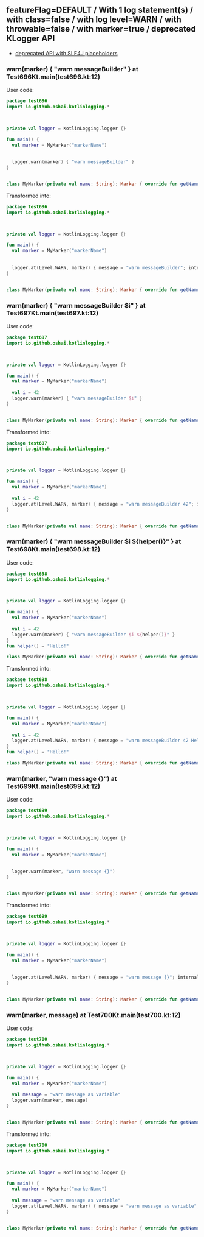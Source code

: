 ## featureFlag=DEFAULT / With 1 log statement(s) / with class=false / with log level=WARN / with throwable=false / with marker=true / deprecated KLogger API

* [deprecated API with SLF4J placeholders](deprecated-slf4j-placeholders.md)

###  warn(marker) { "warn messageBuilder" } at Test696Kt.main(test696.kt:12)

User code:
```kotlin
package test696
import io.github.oshai.kotlinlogging.*



private val logger = KotlinLogging.logger {}

fun main() {
  val marker = MyMarker("markerName")
  
  
  logger.warn(marker) { "warn messageBuilder" }
}


class MyMarker(private val name: String): Marker { override fun getName() = name }

```
  
Transformed into:
```kotlin
package test696
import io.github.oshai.kotlinlogging.*



private val logger = KotlinLogging.logger {}

fun main() {
  val marker = MyMarker("markerName")
  
  
  logger.at(Level.WARN, marker) { message = "warn messageBuilder"; internalCompilerData = KLoggingEventBuilder.InternalCompilerData(messageTemplate = ""warn messageBuilder"", className = "test696.Test696Kt", methodName = "main", fileName = "test696.kt", lineNumber = 12)
}


class MyMarker(private val name: String): Marker { override fun getName() = name }

```

###  warn(marker) { "warn messageBuilder $i" } at Test697Kt.main(test697.kt:12)

User code:
```kotlin
package test697
import io.github.oshai.kotlinlogging.*



private val logger = KotlinLogging.logger {}

fun main() {
  val marker = MyMarker("markerName")
  
  val i = 42
  logger.warn(marker) { "warn messageBuilder $i" }
}


class MyMarker(private val name: String): Marker { override fun getName() = name }

```
  
Transformed into:
```kotlin
package test697
import io.github.oshai.kotlinlogging.*



private val logger = KotlinLogging.logger {}

fun main() {
  val marker = MyMarker("markerName")
  
  val i = 42
  logger.at(Level.WARN, marker) { message = "warn messageBuilder 42"; internalCompilerData = KLoggingEventBuilder.InternalCompilerData(messageTemplate = ""warn messageBuilder $i"", className = "test697.Test697Kt", methodName = "main", fileName = "test697.kt", lineNumber = 12)
}


class MyMarker(private val name: String): Marker { override fun getName() = name }

```

###  warn(marker) { "warn messageBuilder $i ${helper()}" } at Test698Kt.main(test698.kt:12)

User code:
```kotlin
package test698
import io.github.oshai.kotlinlogging.*



private val logger = KotlinLogging.logger {}

fun main() {
  val marker = MyMarker("markerName")
  
  val i = 42
  logger.warn(marker) { "warn messageBuilder $i ${helper()}" }
}
fun helper() = "Hello!"

class MyMarker(private val name: String): Marker { override fun getName() = name }

```
  
Transformed into:
```kotlin
package test698
import io.github.oshai.kotlinlogging.*



private val logger = KotlinLogging.logger {}

fun main() {
  val marker = MyMarker("markerName")
  
  val i = 42
  logger.at(Level.WARN, marker) { message = "warn messageBuilder 42 Hello!"; internalCompilerData = KLoggingEventBuilder.InternalCompilerData(messageTemplate = ""warn messageBuilder $i ${helper()}"", className = "test698.Test698Kt", methodName = "main", fileName = "test698.kt", lineNumber = 12)
}
fun helper() = "Hello!"

class MyMarker(private val name: String): Marker { override fun getName() = name }

```

###  warn(marker, "warn message {}") at Test699Kt.main(test699.kt:12)

User code:
```kotlin
package test699
import io.github.oshai.kotlinlogging.*



private val logger = KotlinLogging.logger {}

fun main() {
  val marker = MyMarker("markerName")
  
  
  logger.warn(marker, "warn message {}")
}


class MyMarker(private val name: String): Marker { override fun getName() = name }

```
  
Transformed into:
```kotlin
package test699
import io.github.oshai.kotlinlogging.*



private val logger = KotlinLogging.logger {}

fun main() {
  val marker = MyMarker("markerName")
  
  
  logger.at(Level.WARN, marker) { message = "warn message {}"; internalCompilerData = KLoggingEventBuilder.InternalCompilerData(messageTemplate = ""warn message {}"", className = "test699.Test699Kt", methodName = "main", fileName = "test699.kt", lineNumber = 12)
}


class MyMarker(private val name: String): Marker { override fun getName() = name }

```

###  warn(marker, message) at Test700Kt.main(test700.kt:12)

User code:
```kotlin
package test700
import io.github.oshai.kotlinlogging.*



private val logger = KotlinLogging.logger {}

fun main() {
  val marker = MyMarker("markerName")
  
  val message = "warn message as variable"
  logger.warn(marker, message)
}


class MyMarker(private val name: String): Marker { override fun getName() = name }

```
  
Transformed into:
```kotlin
package test700
import io.github.oshai.kotlinlogging.*



private val logger = KotlinLogging.logger {}

fun main() {
  val marker = MyMarker("markerName")
  
  val message = "warn message as variable"
  logger.at(Level.WARN, marker) { message = "warn message as variable"; internalCompilerData = KLoggingEventBuilder.InternalCompilerData(messageTemplate = "message", className = "test700.Test700Kt", methodName = "main", fileName = "test700.kt", lineNumber = 12)
}


class MyMarker(private val name: String): Marker { override fun getName() = name }

```
